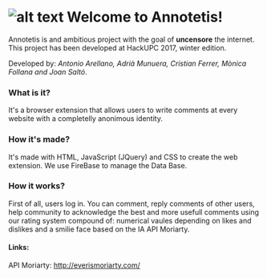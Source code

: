 # ![alt text](https://github.com/joansalto/annotetis/tree/master/res/megafono.png) Welcome to Annotetis!

Annotetis is and ambitious project with the goal of <b>uncensore</b> the internet. 
This project has been developed at HackUPC 2017, winter edition.

Developed by: <i>Antonio Arellano, Adrià Munuera, Cristian Ferrer, Mònica Follana and Joan Saltó</i>.

### What is it? 

It's a browser extension that allows users to write comments at every website with a completelly anonimous identity. 

### How it's made?

It's made with HTML, JavaScript (JQuery) and CSS to create the web extension.
We use FireBase to manage the Data Base.

### How it works?

First of all, users log in. You can comment, reply comments of other users, help community to acknowledge the best and more usefull comments using our rating system compound of: numerical vaules depending on likes and dislikes and a smilie face based on the IA API Moriarty.

#### Links:

API Moriarty: http://everismoriarty.com/




